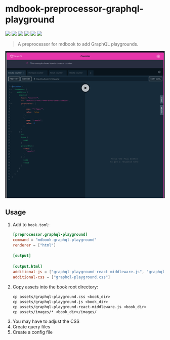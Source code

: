 # mdbook-preprocessor-graphql-playground

[<img src="https://img.shields.io/badge/Docs-mdBook-brightgreen">](https://aschaeffer.github.io/mdbook-preprocessor-graphql-playground/)
[<img src="https://img.shields.io/badge/Language-Rust-brightgreen">](https://www.rust-lang.org/)
[<img src="https://img.shields.io/badge/Platforms-Linux%20%26%20Windows-brightgreen">]()
[<img src="https://img.shields.io/github/workflow/status/aschaeffer/mdbook-preprocessor-graphql-playground/Rust">](https://github.com/aschaeffer/mdbook-preprocessor-graphql-playground/actions?query=workflow%3ARust)
[<img src="https://img.shields.io/github/last-commit/aschaeffer/mdbook-preprocessor-graphql-playground">]()
[<img src="https://img.shields.io/github/languages/code-size/aschaeffer/mdbook-preprocessor-graphql-playground">]()

> A preprocessor for mdbook to add GraphQL playgrounds.

[![preview](assets/images/screenshot.png)](assets/images/screenshot.png)

## Usage

1. Add to `book.toml`:
    ```toml
    [preprocessor.graphql-playground]
    command = "mdbook-graphql-playground"
    renderer = ["html"]
    
    [output]
    
    [output.html]
    additional-js = ["graphql-playground-react-middleware.js", "graphql-playground.js"]
    additional-css = ["graphql-playground.css"]
    ```
2. Copy assets into the book root directory:
    ```shell
   cp assets/graphql-playground.css <book_dir>
   cp assets/graphql-playground.js <book_dir>
   cp assets/graphql-playground-react-middleware.js <book_dir>
   cp assets/images/* <book_dir>/images/
    ```
3. You may have to adjust the CSS
4. Create query files
5. Create a config file
